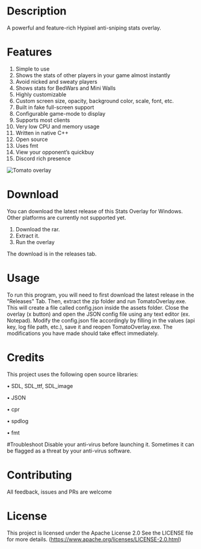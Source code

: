 # Description
A powerful and feature-rich Hypixel anti-sniping stats overlay.                              
# Features
1. Simple to use
2. Shows the stats of other players in your game almost instantly
3. Avoid nicked and sweaty players
4. Shows stats for BedWars and Mini Walls
5. Highly customizable
6. Custom screen size, opacity, background color, scale, font, etc.
7. Built in fake full-screen support
8. Configurable game-mode to display
9. Supports most clients
10. Very low CPU and memory usage
11. Written in native C++
12. Open source
13. Uses fmt
14. View your opponent’s quickbuy
15. Discord rich presence


![Tomato overlay](https://github.com/user-attachments/assets/376327ca-f0a3-478e-a71a-dbdf16287b7c)







# Download
You can download the latest release of this Stats Overlay for Windows. Other platforms are currently not supported yet.
1. Download the rar.
2. Extract it.
3. Run the overlay

The download is in the releases tab.

# Usage
To run this program, you will need to first download the latest release in the "Releases" Tab.
Then, extract the zip folder and run TomatoOverlay.exe. This will create a file called config.json inside the assets folder. Close the overlay (x button) and open the JSON config file using any text editor (ex. Notepad). Modify the config.json file accordingly by filling in the values (api key, log file path, etc.), save it and reopen TomatoOverlay.exe. The modifications you have made should take effect immediately.


# Credits

This project uses the following open source libraries:

• SDL, SDL_ttf, SDL_image 

• JSON

• cpr

• spdlog

• fmt 

#Troubleshoot
Disable your anti-virus before launching it. Sometimes it can be flagged as a threat by your anti-virus software.

# Contributing 
All feedback, issues and PRs are welcome

# License
This project is licensed under the Apache License 2.0 See the LICENSE file for more details. (https://www.apache.org/licenses/LICENSE-2.0.html)
